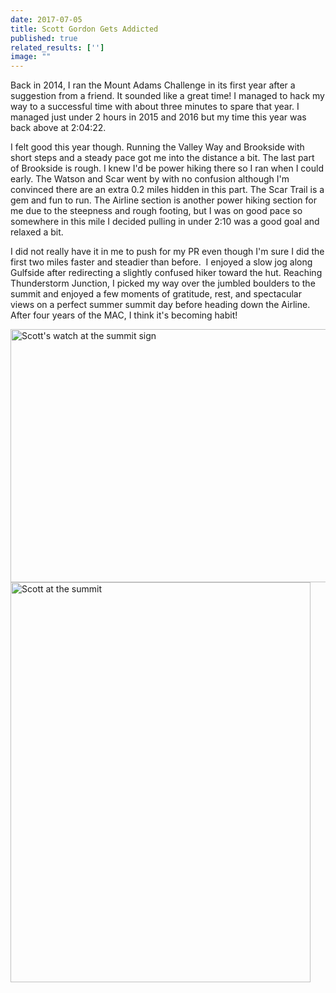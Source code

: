```yaml
---
date: 2017-07-05
title: Scott Gordon Gets Addicted
published: true
related_results: ['']
image: ""
---
```


<p>Back in 2014, I ran the Mount Adams Challenge in its first year after a suggestion from a friend. It sounded like a great time! I managed to hack my way to a successful time with about three minutes to spare that year. I managed just under 2 hours in 2015 and 2016 but my time this year was back above at 2:04:22.</p>
<p>I felt good this year though. Running the Valley Way and Brookside with short steps and a steady pace got me into the distance a bit. The last part of Brookside is rough. I knew I'd be power hiking there so I ran when I could early. The Watson and Scar went by with no confusion although I'm convinced there are an extra 0.2 miles hidden in this part. The Scar Trail is a gem and fun to run. The Airline section is another power hiking section for me due to the steepness and rough footing, but I was on good pace so somewhere in this mile I decided pulling in under 2:10 was a good goal and relaxed a bit.</p>
<p>I did not really have it in me to push for my PR even though I'm sure I did the first two miles faster and steadier than before.  I enjoyed a slow jog along Gulfside after redirecting a slightly confused hiker toward the hut. Reaching Thunderstorm Junction, I picked my way over the jumbled boulders to the summit and enjoyed a few moments of gratitude, rest, and spectacular views on a perfect summer summit day before heading down the Airline. After four years of the MAC, I think it's becoming habit!</p>
<img src="/images/uploads/tumblrinlineotlqp1htqv1si9ly8540.jpg" alt="Scott's watch at the summit sign" width="540" height="405" class="img-fluid">
<img src="/images/uploads/tumblrinlineotlqsxchv31si9ly8540.jpg" alt="Scott at the summit" width="480" height="640" class="img-fluid">

